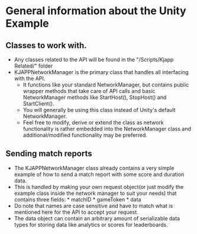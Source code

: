# General information about the Unity Example

## Classes to work with.
* Any classes related to the API will be found in the "/Scripts/Kjapp Related/" folder 
* KJAPPNetworkManager is the primary class that handles all interfacing with the API. 
	* It functions like your standard NetworkManager, but contains public wrapper methods that take care of API calls and basic NetworkManager methods like StartHost(), StopHost() and StartClient().
	* You will generally be using this class instead of Unity's default NetworkManager.
	* Feel free to modify, derive or extend the class as network functionality is rather embedded into the NetworkManager class and additional/modified functionality may be preferred. 

## Sending match reports
* The KJAPPNetworkManager class already contains a very simple example of how to send a match report with some score and duration data.
* This is handled by making your own request object(or just modify the example class inside the network manager to suit your needs) that contains three fields:
		* matchID 
		* gameToken
		* data
* Do note that names are case sensitive and have to match what is mentioned here for the API to accept your request. 
* The data object can contain an arbitrary amount of serializable data types for storing data like analytics or scores for leaderboards. 